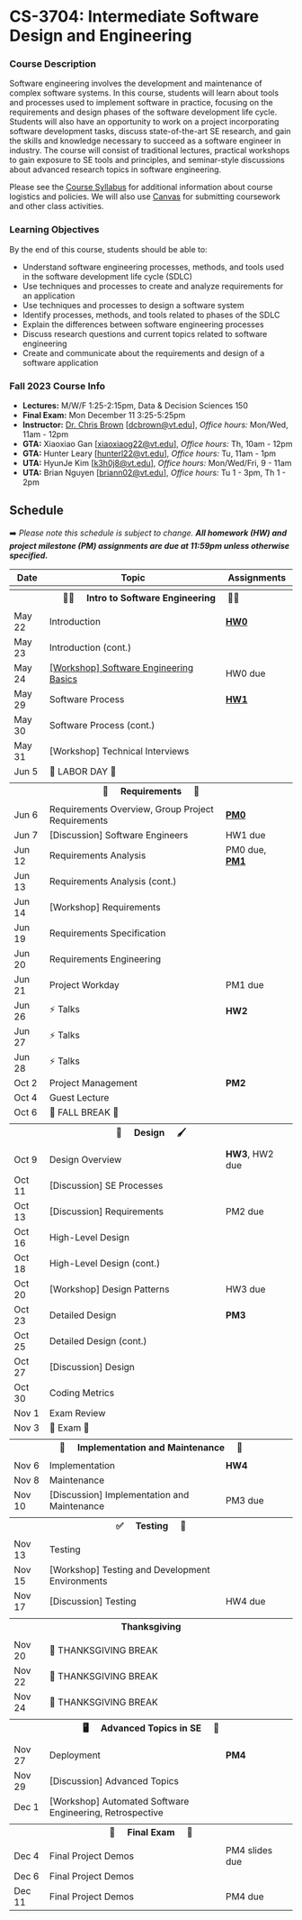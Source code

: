 # CS-3704: Intermediate Software Design and Engineering

### Course Description

Software engineering involves the development and maintenance of complex software systems. In this course, students will learn about tools and processes used to implement software in practice, focusing on the requirements and design phases of the software development life cycle. Students will also have an opportunity to work on a project incorporating software development tasks, discuss state-of-the-art SE research, and gain the skills and knowledge necessary to succeed as a software engineer in industry. The course will consist of traditional lectures, practical workshops to gain exposure to SE tools and principles, and seminar-style discussions about advanced research topics in software engineering.

Please see the [Course Syllabus](https://docs.google.com/document/d/1jGqHKlM8QHy8utRZ1Kg8g8SqumzIuqXvaba-oTESLvI/edit?usp=sharing) for additional information about course logistics and policies. We will also use [Canvas](https://canvas.vt.edu/courses/176246) for submitting coursework and other class activities.

### Learning Objectives

By the end of this course, students should be able to:
* Understand software engineering processes, methods, and tools used in the software development life cycle (SDLC)
* Use techniques and processes to create and analyze requirements for an application
* Use techniques and processes to design a software system
* Identify processes, methods, and tools related to phases of the SDLC
* Explain the differences between software engineering processes
* Discuss research questions and current topics related to software engineering
* Create and communicate about the requirements and design of a software application


### Fall 2023 Course Info

* **Lectures:** M/W/F 1:25-2:15pm, Data & Decision Sciences 150
* **Final Exam:** Mon December 11 3:25-5:25pm
* **Instructor:** [Dr. Chris Brown](https://chbrown13.github.io) [dcbrown@vt.edu], *Office hours:* Mon/Wed, 11am - 12pm
* **GTA:** Xiaoxiao Gan [xiaoxiaog22@vt.edu], *Office hours:* Th, 10am - 12pm
* **GTA:** Hunter Leary [hunterl22@vt.edu], *Office hours:* Tu, 11am - 1pm
* **UTA:** HyunJe Kim [k3h0j8@vt.edu], *Office hours:* Mon/Wed/Fri, 9 - 11am
* **UTA:** Brian Nguyen [briann02@vt.edu], *Office hours:* Tu 1 - 3pm, Th 1 - 2pm

## Schedule

➡️ _Please note this schedule is subject to change. **All homework (HW) and project milestone (PM) assignments are due at 11:59pm unless otherwise specified.**_

| Date     | Topic                            |  Assignments       |
|----------|----------------------------------|------------------  |
| <tr><th colspan=3> 👨‍💻 &nbsp;&nbsp;&nbsp; Intro to Software Engineering &nbsp;&nbsp;&nbsp; 👩‍💻 </th></tr> |
| May 22 | Introduction | [**HW0**](HWs/HW0.md) |
| May 23 | Introduction (cont.) | |
| May 24 | [[Workshop] Software Engineering Basics]([https://github.com/CS3704-VT/Course/tree/main/resources/slides](https://docable.cloud/api/share/dcbrown/v/63c9b2bfc2f71672f7c45475)) | HW0 due |
| May 29 | Software Process | [**HW1**](https://canvas.vt.edu/courses/176246/assignments/1900058) |
| May 30 | Software Process (cont.) |  |
| May 31 | [Workshop] Technical Interviews | |
| Jun 5 | 💼 LABOR DAY 🌄 |  |
| <tr><th colspan=3> 📝 &nbsp;&nbsp;&nbsp; Requirements &nbsp;&nbsp;&nbsp; 📖 </th></tr> |
| Jun 6 | Requirements Overview, Group Project Requirements | [**PM0**](https://canvas.vt.edu/courses/176246/quizzes/478970) |
| Jun 7 | [Discussion] Software Engineers | HW1 due |
| Jun 12 | Requirements Analysis | PM0 due, [**PM1**](./Project/Process.md) |
| Jun 13 | Requirements Analysis (cont.) |  |
| Jun 14 | [Workshop] Requirements | |
| Jun 19 | Requirements Specification | |
| Jun 20 | Requirements Engineering | |
| Jun 21 | Project Workday | PM1 due |
| Jun 26 | ⚡ Talks | **HW2** |
| Jun 27 | ⚡ Talks | |
| Jun 28 | ⚡ Talks | |
| Oct 2  | Project Management | **PM2** |
| Oct 4  | Guest Lecture  | |
| Oct 6  | 🍂 FALL BREAK 🌄 |  |
| <tr><th colspan=3> 🎨 &nbsp;&nbsp;&nbsp; Design &nbsp;&nbsp;&nbsp; 🖌️ </th></tr> |
| Oct 9  | Design Overview | **HW3**, HW2 due |
| Oct 11 | [Discussion] SE Processes |  |
| Oct 13 | [Discussion] Requirements | PM2 due |
| Oct 16 | High-Level Design |  |
| Oct 18 | High-Level Design (cont.) | |
| Oct 20 | [Workshop] Design Patterns | HW3 due |
| Oct 23 | Detailed Design | **PM3** |
| Oct 25 | Detailed Design (cont.) |  |
| Oct 27 | [Discussion] Design |  |
| Oct 30 | Coding Metrics |  |
| Nov 1  | Exam Review | |
| Nov 3  | 💯 Exam 💯 | |
| <tr><th colspan=3>  🚧 &nbsp;&nbsp;&nbsp; Implementation and Maintenance &nbsp;&nbsp;&nbsp; 🧹 </th></tr> |
| Nov 6  | Implementation | **HW4** |
| Nov 8  | Maintenance | |
| Nov 10 | [Discussion] Implementation and Maintenance  | PM3 due |
|  <tr><th colspan=3> ✅ &nbsp;&nbsp;&nbsp; Testing &nbsp;&nbsp;&nbsp; 🧪 </th></tr> |
| Nov 13 | Testing | |
| Nov 15 | [Workshop] Testing and Development Environments | |
| Nov 17 | [Discussion] Testing | HW4 due |
|  <tr><th colspan=3> Thanksgiving </th></tr> |
| Nov 20 | 🦃 THANKSGIVING BREAK | |
| Nov 22 | 🦃 THANKSGIVING BREAK | |
| Nov 24 | 🦃 THANKSGIVING BREAK | |
|  <tr><th colspan=3> 🖥️ &nbsp;&nbsp;&nbsp; Advanced Topics in SE &nbsp;&nbsp;&nbsp; 👀 </th></tr> |
| Nov 27 | Deployment | **PM4** |
| Nov 29 | [Discussion] Advanced Topics | |
| Dec 1  | [Workshop] Automated Software Engineering, Retrospective | |
|  <tr><th colspan=3>  💯 &nbsp;&nbsp;&nbsp; Final Exam &nbsp;&nbsp;&nbsp; 💯  </th></tr> |
| Dec 4  | Final Project Demos | PM4 slides due |
| Dec 6  | Final Project Demos | |
| Dec 11 | Final Project Demos | PM4 due |
